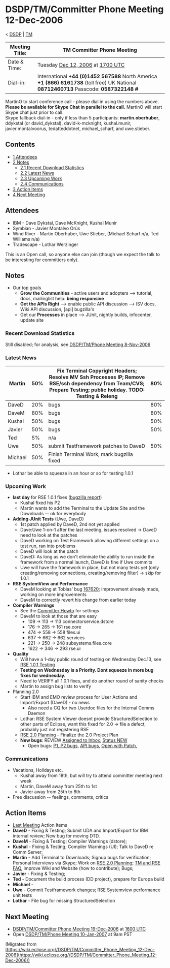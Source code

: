 

DSDP/TM/Committer Phone Meeting 12-Dec-2006
===========================================

< [DSDP](https://wiki.eclipse.org/DSDP "DSDP")‎ | [TM](./TM "DSDP/TM")

| Meeting Title: | **TM Committer Phone Meeting** |
| --- | --- |
| Date & Time: | Tuesday [Dec 12, 2006](./index.php?title=Dec_12,_2006&action=edit&redlink=1 "Dec 12, 2006 (page does not exist)") at [1700 UTC](http://www.timeanddate.com/worldclock/meetingdetails.html?year=2006&month=12&day=12&hour=17&min=00&sec=0&p1=224&p2=159&p3=250&p4=136&p5=223&iv=1800) |
| Dial-in: | International **+44 (0)1452 567588**   North America **+1 (866) 6161738** (toll free)   UK National **08712460713**   Passcode: **0587322148 #** |

MartinO to start conference call - please dial in using the numbers above.  
**Please be available for Skype Chat in parallel to the call.** MartinO will start Skype chat just prior to call.  
Skype fallback dial-in - only if less than 5 participants: **martin.oberhuber**, ddykstal (or david\_dykstal), david-k-mcknight, kushal.munir, javier.montalvoorus, tedatteddotnet, michael\_scharf, and uwe.stieber.  

Contents
--------

*   [1 Attendees](#Attendees)
*   [2 Notes](#Notes)
    *   [2.1 Recent Download Statistics](#Recent-Download-Statistics)
    *   [2.2 Latest News](#Latest-News)
    *   [2.3 Upcoming Work](#Upcoming-Work)
    *   [2.4 Communications](#Communications)
*   [3 Action Items](#Action-Items)
*   [4 Next Meeting](#Next-Meeting)

Attendees
---------

*   IBM - Dave Dykstal, Dave McKnight, Kushal Munir
*   Symbian - Javier Montalvo Orús
*   Wind River - Martin Oberhuber, Uwe Stieber, (Michael Scharf n/a, Ted Williams n/a)
*   Tradescape - Lothar Werzinger

This is an Open call, so anyone else can join (though we expect the talk to be interesting for committers only).

Notes
-----

*   Our top goals
    *   **Grow the Communities** \- active users and adopters --> tutorial, docs, mailinglist help: **being responsive**
    *   **Get the APIs Right** --\> enable public API discussion --> ISV docs, Wiki API discussion, \[api\] bugzilla's
    *   Get our **Processes** in place --> JUnit, nightly builds, infocenter, update site

### Recent Download Statistics

Still disabled; for analysis, see [DSDP/TM/Phone Meeting 8-Nov-2006](./Phone_Meeting_8-Nov-2006 "DSDP/TM/Phone Meeting 8-Nov-2006")

### Latest News

| Martin | 50% | Fix Terminal Copyright Headers; Resolve MV Ssh Processes IP; Remove RSE/ssh dependency from Team/CVS; Prepare Testing; public holiday. TODO: Testing & Releng | 80% |
| --- | --- | --- | --- |
| DaveD | 20% | bugs | 80% |
| DaveM | 80% | bugs | 80% |
| Kushal | 50% | bugs | 50% |
| Javier | 50% | bugs | 50% |
| Ted | 5% | n/a |  |
| Uwe | 50% | submit Testframework patches to DaveD | 50% |
| Michael | 50% | Finish Terminal Work, mark bugzilla fixed |  |

*   Lothar be able to squeeze in an hour or so for testing 1.0.1

### Upcoming Work

*   **last day** for RSE 1.0.1 fixes ([bugzilla report](https://bugs.eclipse.org/bugs/report.cgi?x_axis_field=priority&y_axis_field=assigned_to&z_axis_field=&query_format=report-table&classification=DSDP&product=Target+Management&target_milestone=1.0.1&bug_status=UNCONFIRMED&bug_status=NEW&bug_status=ASSIGNED&bug_status=REOPENED&format=table&action=wrap))
    *   Kushal fixed his P2
    *   Martin wants to add the Terminal to the Update Site and the Downloads -- ok for everybody
*   **Adding JUnit Tests** (Uwe, DaveD)
    *   1st patch applied by DaveD, 2nd not yet applied
    *   Dave:Uwe 1-on-1 after the last meeting, issues resolved -> DaveD need to look at the patches
    *   DaveD working on Test Framework allowing different settings on a test run, ran into problems
    *   DaveD will look at the patch
    *   DaveD: As long as we don't eliminate the ability to run inside the framework from a normal launch, DaveD is fine if Uwe commits
    *   Uwe will have the framework in place, but not many tests yet (only creating/removing connections, creating/removing filter) -> skip for 1.0.1
*   **RSE SystemView and Performance**
    *   DaveM looking at Tobias' bug [167620](https://bugs.eclipse.org/bugs/show_bug.cgi?id=167620); improvement already made, working on more improvements
    *   DaveM to correctly revert his change from earlier today
*   **Compiler Warnings**
    *   See the [Committer Howto](https://www.eclipse.org/dsdp/tm/development/committer_howto.php#check_code) for settings
    *   DaveM to look at those that are easy
        *   109 -> 113 -> 113 connectorservice.dstore
        *   176 -> 265 -> 161 rse.core
        *   474 -> 558 -> 558 files.ui
        *   637 -> 662 -> 662 services
        *   221 -> 250 -> 248 subsystems.files.core
        *   1622 -> 346 -> 293 rse.ui
*   **Quality**
    *   Will have a 1-day public round of testing on Wednesday Dec.13, see [RSE 1.0.1 Testing](./RSE_1.0.1_Testing "RSE 1.0.1 Testing")
    *   **Testing on Wednesday is a Priority. Dont squeeze in more bug fixes for wednesday.**
    *   Need to VERIFY all 1.0.1 fixes, and do another round of sanity checks
    *   Martin to assign bug lists to verify
*   Planning 2.0
    *   Start IBM and EMO review process for User Actions and Import/Export (DaveD) - no news
        *   Also need a CQ for two Userdoc files for the Internal Comms Daemon
    *   Lothar: RSE System Viewer doesnt provide StructuredSelection to other parts of Eclipse, want this fixed for 2.0 -> file a defect, probably just not registering RSE
    *   [RSE 2.0 Planning](./RSE_2.0_Planning "RSE 2.0 Planning") \- Finalize the 2.0 Project Plan
    *   **New bugs**: REVIEW [Assigned to Inbox](https://bugs.eclipse.org/bugs/buglist.cgi?query_format=advanced&classification=DSDP&product=Target+Management&component=RSE&bug_status=UNCONFIRMED&bug_status=NEW&bug_status=ASSIGNED&bug_status=REOPENED&emailassigned_to1=1&emailtype1=exact&email1=dsdp.tm.rse-inbox%40eclipse.org&cmdtype=doit), [Status NEW](https://bugs.eclipse.org/bugs/buglist.cgi?query_format=advanced&classification=DSDP&product=Target+Management&component=RSE&bug_status=NEW&cmdtype=doit)
        *   Open bugs: [P1, P2 bugs](https://bugs.eclipse.org/bugs/buglist.cgi?query_format=advanced&classification=DSDP&product=Target+Management&component=RSE&bug_status=UNCONFIRMED&bug_status=NEW&bug_status=ASSIGNED&bug_status=REOPENED&priority=P1&priority=P2&cmdtype=doit), [API bugs](https://bugs.eclipse.org/bugs/buglist.cgi?query_format=advanced&short_desc_type=allwordssubstr&short_desc=%5Bapi&classification=DSDP&product=Target+Management&component=RSE&bug_status=UNCONFIRMED&bug_status=NEW&bug_status=ASSIGNED&bug_status=REOPENED&cmdtype=doit), [Open with Patch](https://bugs.eclipse.org/bugs/buglist.cgi?query_format=advanced&classification=DSDP&product=Target+Management&component=RSE&bug_status=UNCONFIRMED&bug_status=NEW&bug_status=ASSIGNED&bug_status=REOPENED&cmdtype=doit&field0-0-0=attachments.ispatch&type0-0-0=equals&value0-0-0=1),

### Communications

*   Vacations, Holidays etc.
    *   Kushal away from 18th, but will try to attend committer meeting next week
    *   Martin, DaveM away from 25th to 1st
    *   Javier away from 25th to 8th
*   Free discussion -- feelings, comments, critics

Action Items
------------

*   [Last Meeting](./Committer_Phone_Meeting_5-Dec-2006#Action_Items "DSDP/TM/Committer Phone Meeting 5-Dec-2006") Action Items
*   **DaveD** \- Fixing & Testing; Submit UDA and Import/Export for IBM internal review; New bug for moving DTD.
*   **DaveM** \- Fixing & Testing; Compiler Warnings (dstore);
*   **Kushal** \- Fixing & Testing; Compiler Warnings (UI); Talk to DaveD re Comm Server;
*   **Martin** \- Add Terminal to Downloads; Signup bugs for verification; Personal Interviews via Skype; Work on [RSE 2.0 Planning](./RSE_2.0_Planning "RSE 2.0 Planning"); [TM and RSE FAQ](./TM_and_RSE_FAQ "TM and RSE FAQ"), improve Wiki and Website (how to contribute); Bugs;
*   **Javier** \- Fixing & Testing;
*   **Ted** \- Document the build process (DD project), prepare for Europa build
*   **Michael** -
*   **Uwe** \- Commit Testframework changes; RSE Systemview performance unit tests
*   **Lothar** \- File bug for missing StructuredSelection

Next Meeting
------------

*   [DSDP/TM/Committer Phone Meeting 19-Dec-2006](./Committer_Phone_Meeting_19-Dec-2006 "DSDP/TM/Committer Phone Meeting 19-Dec-2006") at [1600 UTC](http://www.timeanddate.com/worldclock/meetingdetails.html?year=2006&month=12&day=19hour=16&min=00&sec=0&p1=224&p2=159&p3=250&p4=136&p5=223&iv=1800)
*   Open [DSDP/TM/Phone Meeting 10-Jan-2007](./Phone_Meeting_10-Jan-2007 "DSDP/TM/Phone Meeting 10-Jan-2007") at 9am PST


(Migrated from [https://wiki.eclipse.org//DSDP/TM/Committer_Phone_Meeting_12-Dec-2006](https://wiki.eclipse.org//DSDP/TM/Committer_Phone_Meeting_12-Dec-2006))